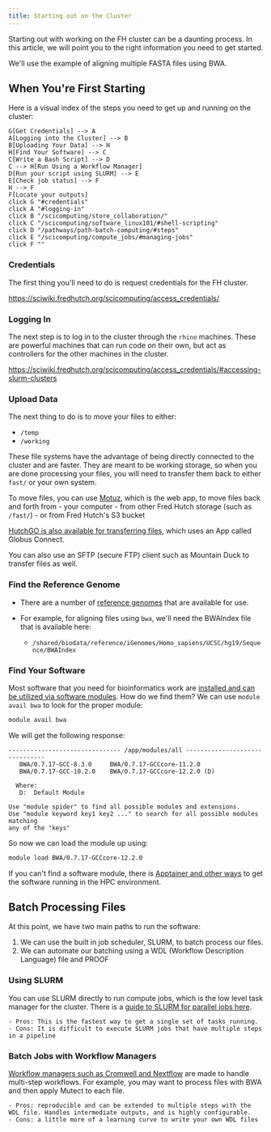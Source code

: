 ```yaml
---
title: Starting out on the Cluster
---
```


Starting out with working on the FH cluster can be a daunting process. In this article, we will point you to the right information you need to get started.

We'll use the example of aligning multiple FASTA files using BWA.

## When You're First Starting

Here is a visual index of the steps you need to get up and running on the cluster:

```mermaid
G[Get Credentials] --> A
A[Logging into the Cluster] --> B
B[Uploading Your Data] --> H
H[Find Your Software] --> C
C[Write a Bash Script] --> D
C --> H[Run Using a Workflow Manager]
D[Run your script using SLURM] --> E
E[Check job status] --> F
H --> F
F[Locate your outputs]
click G "#credentials"
click A "#logging-in"
click B "/scicomputing/store_collaboration/"
click C "/scicomputing/software_linux101/#shell-scripting"
click D "/pathways/path-batch-computing/#steps"
click E "/scicomputing/compute_jobs/#managing-jobs"
click F ""
```

### Credentials

The first thing you'll need to do is request credentials for the FH cluster.

https://sciwiki.fredhutch.org/scicomputing/access_credentials/

### Logging In

The next step is to log in to the cluster through the `rhino` machines. These are powerful machines that can run code on their own, but act as controllers for the other machines in the cluster. 

https://sciwiki.fredhutch.org/scicomputing/access_credentials/#accessing-slurm-clusters

### Upload Data

The next thing to do is to move your files to either:

- `/temp` 
- `/working`

These file systems have the advantage of being directly connected to the cluster and are faster. They are meant to be working storage, so when you are done processing your files, you will need to transfer them back to either `fast/` or your own system. 

To move files, you can use [Motuz](https://sciwiki.fredhutch.org/compdemos/motuz/), which is the web app, to move files back and forth from 
    - your computer
    - from other Fred Hutch storage (such as `/fast/`) 
    - or from Fred Hutch's S3 bucket

[HutchGO is also available for transferring files](https://sciwiki.fredhutch.org/scicomputing/hutchgo_overview/), which uses an App called Globus Connect. 

You can also use an SFTP (secure FTP) client such as Mountain Duck to transfer files as well. 

### Find the Reference Genome

- There are a number of [reference genomes](https://sciwiki.fredhutch.org/datascience/refgenomes/) that are available for use. 

- For example, for aligning files using `bwa`, we'll need the BWAIndex file that is available here: 
    - `/shared/biodata/reference/iGenomes/Homo_sapiens/UCSC/hg19/Sequence/BWAIndex` 

### Find Your Software

Most software that you need for bioinformatics work are [installed and can be utilized via software modules](https://sciwiki.fredhutch.org/scicomputing/compute_environments/#environment-modules). How do we find them? We can use `module avail bwa` to look for the proper module:

```bash
module avail bwa
```

We will get the following response:

```
------------------------------- /app/modules/all -------------------------------
   BWA/0.7.17-GCC-8.3.0     BWA/0.7.17-GCCcore-11.2.0
   BWA/0.7.17-GCC-10.2.0    BWA/0.7.17-GCCcore-12.2.0 (D)

  Where:
   D:  Default Module

Use "module spider" to find all possible modules and extensions.
Use "module keyword key1 key2 ..." to search for all possible modules matching
any of the "keys"
```

So now we can load the module up using:

```bash
module load BWA/0.7.17-GCCcore-12.2.0
```

If you can't find a software module, there is [Apptainer and other ways](https://sciwiki.fredhutch.org/datademos/computational_rank/) to get the software running in the HPC environment. 


## Batch Processing Files

At this point, we have two main paths to run the software:

1. We can use the built in job scheduler, SLURM, to batch process our files. 
2. We can automate our batching using a WDL (Workflow Description Language) file and PROOF

### Using SLURM

You can use SLURM directly to run compute jobs, which is the low level task manager for the cluster. There is a [guide to SLURM for parallel jobs here](/pathways/path-batch-computing/).

    - Pros: This is the fastest way to get a single set of tasks running.
    - Cons: It is difficult to execute SLURM jobs that have multiple steps in a pipeline

### Batch Jobs with Workflow Managers

[Workflow managers such as Cromwell and Nextflow](/scicomputing/compute_parallel/#workflow-managers) are made to handle multi-step workflows. For example, you may want to process files with BWA and then apply Mutect to each file.

    - Pros: reproducible and can be extended to multiple steps with the WDL file. Handles intermediate outputs, and is highly configurable.
    - Cons: a little more of a learning curve to write your own WDL files

